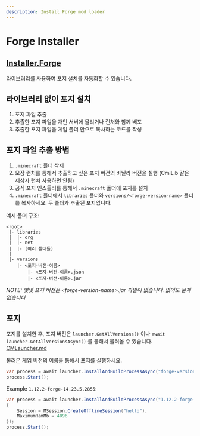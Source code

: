 ```yaml
---
description: Install Forge mod loader
---
```


# Forge Installer

## [Installer.Forge](../../installer.forge/home.md)

라이브러리를 사용하여 포지 설치를 자동화할 수 있습니다.

## 라이브러리 없이 포지 설치

1. 포지 파일 추출
2. 추출한 포지 파일을 개인 서버에 올리거나 런처와 함께 배포
3. 추출한 포지 파일을 게임 폴더 안으로 복사하는 코드를 작성

## 포지 파일 추출 방법

1. `.minecraft` 폴더 삭제
2. 모장 런처를 통해서 추출하고 싶은 포지 버전의 바닐라 버전을 실행 (CmlLib 같은 제삼자 런처 사용하면 안됨)
3. 공식 포지 인스톨러를 통해서 `.minecraft` 폴더에 포지를 설치
4. `.minecraft` 폴더에서 `libraries` 폴더와 `versions/<forge-version-name>` 폴더를 복사하세요. 두 폴더가 추출된 포지입니다.

예시 폴더 구조:

```
<root>
 |- libraries
 |  |- org
 |  |- net
 |  |- (여러 폴더들)
 |
 |- versions
    |- <포지-버전-이름>
        |- <포지-버전-이름>.json
        |- <포지-버전-이름>.jar
```

_NOTE: 몇몇 포지 버전은 \<forge-version-name>.jar 파일이 없습니다. 없어도 문제 없습니다_

## 포지

포지를 설치한 후, 포지 버전은 `launcher.GetAllVersions()` 이나 `await launcher.GetAllVersionsAsync()` 를 통해서 불러올 수 있습니다. [CMLauncher.md](../getting-started/CMLauncher.md "mention")

불러온 게임 버전의 이름을 통해서 포지를 실행하세요.

```csharp
var process = await launcher.InstallAndBuildProcessAsync("forge-version-name", options);
process.Start();
```

Example `1.12.2-forge-14.23.5.2855`:

```csharp
var process = await launcher.InstallAndBuildProcessAsync("1.12.2-forge-14.23.5.2855", new MLaunchOption
{
    Session = MSession.CreateOfflineSession("hello"),
    MaximumRamMb = 4096
});
process.Start();
```
